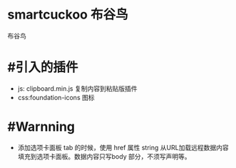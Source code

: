 # smartcuckoo 布谷鸟
布谷鸟

# #引入的插件
* js: clipboard.min.js 复制内容到粘贴版插件<br>
* css:foundation-icons 图标

# #Warnning
* 添加选项卡面板 tab 的时候，使用 href 属性 string 从URL加载远程数据内容填充到选项卡面板。数据内容只写body 部分，不须写声明等。
  

